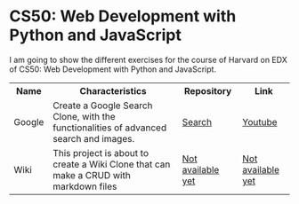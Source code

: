# CS50: Web Development with Python and JavaScript
I am going to show the different exercises for the course of Harvard on EDX of CS50: Web Development with Python and JavaScript.

<table>
  <tr>
    <th>Name</th>
    <th>Characteristics</th>
    <th>Repository</th>
    <th>Link</th>
  </tr>
  <tr>
    <td>Google</td>
    <td>Create a Google Search Clone, with the functionalities of advanced search and images.</td>
    <td><a href="/search/">Search</a></td>
    <td><a href="https://youtu.be/bwXzvG7vxpQ">Youtube<a/></td>
  </tr>
  <tr>
    <td>Wiki</td>
    <td>This project is about to create a Wiki Clone that can make a CRUD with markdown files</td>
    <td><a href="">Not available yet</a></td>
    <td><a href="">Not available yet<a/></td>
  </tr>
</table>
